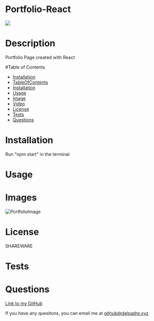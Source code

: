 

  # Portfolio-React

  ![](https://img.shields.io/badge/License-Shareware-brightgreen)


  # Description
  Portfolio Page created with React


  #Table of Contents
  * [Installation](#installation)
  * [TableOfContents](#tableOfContents)
  * [Installation](#installation)
  * [Usage](#usage)
  * [Image](#image)
  * [Video](#video)
  * [License](#license)
  * [Tests](#tests)
  * [Questions](#questions)
  
  # Installation

  Run "npm start" in the terminal

  
  # Usage

  

  
  # Images

  <!-- ![ImageAltName](./src/components/images/image1.jpg) -->
  ![PortfolioImage](https://user-images.githubusercontent.com/66220747/90211847-dfb69b80-ddbf-11ea-9d7e-18a0378525e1.jpg)


  # License

  SHAREWARE


  # Tests

  

  
  # Questions

  

  [Link to my GitHub](https://github.com/whiterice2020)

  If you have any quesitons, you can email me at github@delpadre.xyz


